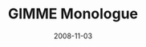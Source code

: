 ---
layout: media
category: media
title: "GIMME Monologue"
date: 2008-11-03
description: "We all outgrow our sense of entitlement, right?"
tag: 
 - baby
 - crib
video: "http://s3.amazonaws.com/crossroads-media/other-media/video/gimmegimme-monologue.mp4"
video-poster: "http://s3.amazonaws.com/crossroads-media/images/gimmemonologue-still.jpg"
---